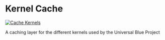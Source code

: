 # Kernel Cache

[![Cache Kernels](https://github.com/ublue-os/kernel-cache/actions/workflows/reusable-build.yml/badge.svg)](https://github.com/ublue-os/kernel-cache/actions/workflows/reusable-build.yml)

A caching layer for the different kernels used by the Universal Blue Project
